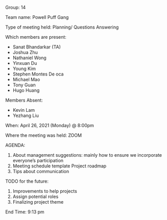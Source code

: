 Group: 14

Team name: Powell Puff Gang

Type of meeting held: Planning/ Questions Answering

Which members are present:
- Sanat Bhandarkar (TA)
- Joshua Zhu
- Nathaniel Wong
- Yinxuan Du
- Young Kim
- Stephen Montes De oca
- Michael Mao
- Tony Guan
- Hugo Huang

Members Absent:
- Kevin Lam
- Yezhang Liu

When: April 26, 2021 (Monday) @ 8:00pm

Where the meeting was held: ZOOM

AGENDA: <br>
1. About management suggestions: mainly how to ensure we incorporate everyone’s participation
2. Meeting schedule template
Project roadmap 
3. Tips about communication

TODO for the future: <br>
1. Improvements to help projects
2. Assign potential roles
3. Finalizing project theme



End Time: 9:13 pm
